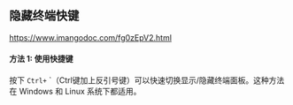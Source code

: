 





## 隐藏终端快键

https://www.imangodoc.com/fg0zEpV2.html

#### 方法 1: 使用快捷键

按下 `Ctrl+` `（Ctrl键加上反引号键）可以快速切换显示/隐藏终端面板。这种方法在 Windows 和 Linux 系统下都适用。